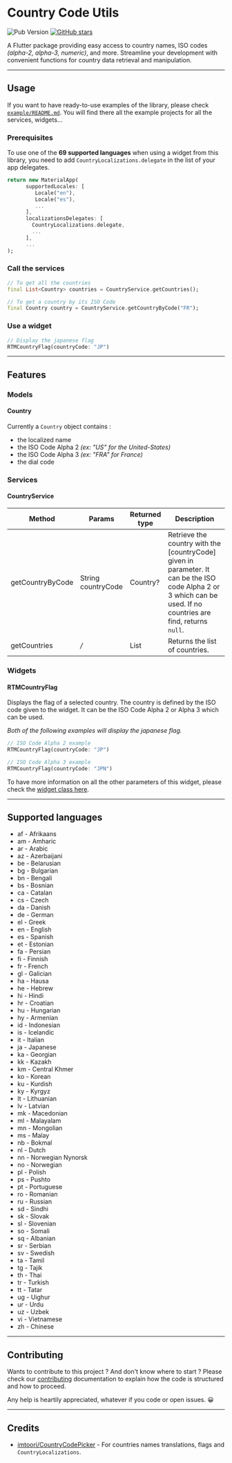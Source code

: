 # Country Code Utils

![Pub Version](https://img.shields.io/pub/v/country_utils) [![GitHub stars](https://img.shields.io/github/stars/RoadTripMoustache/country_utils?style=social)](https://github.com/psk907/fluttermoji/stargazers)

A Flutter package providing easy access to country names, ISO codes *(alpha-2, alpha-3, numeric)*, and more. Streamline your development with convenient functions for country data retrieval and manipulation.

---

## Usage
If you want to have ready-to-use examples of the library, please check [`example/README.md`](./example/README.md). You will find there all the example projects for all the services, widgets...

### Prerequisites
To use one of the **69 supported languages** when using a widget from this library, you need to add `CountryLocalizations.delegate` in the list of your app delegates.

```dart
return new MaterialApp(
      supportedLocales: [
         Locale("en"),
         Locale("es"),
         ...
      ],
      localizationsDelegates: [
        CountryLocalizations.delegate,
        ...
      ],
      ...
);
```

### Call the services
```dart
// To get all the countries
final List<Country> countries = CountryService.getCountries();

// To get a country by its ISO Code
final Country country = CountryService.getCountryByCode("FR");
```

### Use a widget
```dart
// Display the japanese flag
RTMCountryFlag(countryCode: "JP")
```

---

## Features
### Models
#### Country
Currently a `Country` object contains :
- the localized name
- the ISO Code Alpha 2 *(ex: "US" for the United-States)*
- the ISO Code Alpha 3 *(ex: "FRA" for France)*
- the dial code

### Services
#### CountryService
|Method|Params|Returned type|Description|
|---|---|---|---|
|getCountryByCode|String countryCode|Country?|Retrieve the country with the [countryCode] given in parameter. It can be the ISO code Alpha 2 or 3 which can be used. If no countries are find, returns `null`.|
|getCountries|*/*|List<Country>|Returns the list of countries.|

### Widgets
#### RTMCountryFlag
Displays the flag of a selected country. The country is defined by the ISO code given to the widget. It can be the ISO Code Alpha 2 or Alpha 3 which can be used.

*Both of the following examples will display the japanese flag.*
```dart
// ISO Code Alpha 2 example
RTMCountryFlag(countryCode: "JP")

// ISO Code Alpha 3 example
RTMCountryFlag(countryCode: "JPN")
```

To have more information on all the other parameters of this widget, please check the [widget class here](./lib/src/widgets/country_flag.dart).

---

## Supported languages
- af - Afrikaans
- am - Amharic
- ar - Arabic
- az - Azerbaijani
- be - Belarusian
- bg - Bulgarian
- bn - Bengali
- bs - Bosnian
- ca - Catalan
- cs - Czech
- da - Danish
- de - German
- el - Greek
- en - English
- es - Spanish
- et - Estonian
- fa - Persian
- fi - Finnish
- fr - French
- gl - Galician
- ha - Hausa
- he - Hebrew
- hi - Hindi
- hr - Croatian
- hu - Hungarian
- hy - Armenian
- id - Indonesian
- is - Icelandic
- it - Italian
- ja - Japanese
- ka - Georgian
- kk - Kazakh
- km - Central Khmer
- ko - Korean
- ku - Kurdish
- ky - Kyrgyz
- lt - Lithuanian
- lv - Latvian
- mk - Macedonian
- ml - Malayalam
- mn - Mongolian
- ms - Malay
- nb - Bokmal
- nl - Dutch
- nn - Norwegian Nynorsk
- no - Norwegian
- pl - Polish
- ps - Pushto
- pt - Portuguese
- ro - Romanian
- ru - Russian
- sd - Sindhi
- sk - Slovak
- sl - Slovenian
- so - Somali
- sq - Albanian
- sr - Serbian
- sv - Swedish
- ta - Tamil
- tg - Tajik
- th - Thai
- tr - Turkish
- tt - Tatar
- ug - Uighur
- ur - Urdu
- uz - Uzbek
- vi - Vietnamese
- zh - Chinese


---

## Contributing

Wants to contribute to this project ? And don't know where to start ? Please check our [contributing](./CONTRIBUTING.md) documentation to explain how the code is structured and how to proceed.

Any help is heartily appreciated, whatever if you code or open issues. 😀

--- 

## Credits

- [imtoori/CountryCodePicker](https://github.com/imtoori/CountryCodePicker.git) - For countries names translations, flags and `CountryLocalizations`.